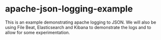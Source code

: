 # apache-json-logging-example

This is an example demonstrating apache logging to JSON. We will also be using File Beat, Elasticsearch and Kibana to demonstrate the logs and to allow for some experimentation.